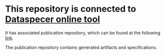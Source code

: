 # This repository is connected to [Dataspecer online tool](http://localhost:5174)

It has associated publication repository, which can be found at the following [link](https://github.com/RadStr-bot/a18674f2-73cd-479a-ad64-9449ecbb1c25-publication-repo).

The publication repository contains generated artifacts and specifications.